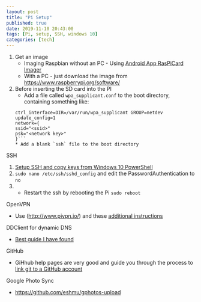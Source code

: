```yaml
---
layout: post
title: "Pi Setup"
published: true
date: 2019-11-10 20:43:00
tags: [Pi, setup, SSH, windows 10]
categories: [tech]
---
```

1. Get an image
    * Imaging Raspbian without an PC - Using [Android App RasPiCard Imager](https://play.google.com/store/apps/details?id=com.redrobe.raspicardimager)
    * With a PC - just download the image from https://www.raspberrypi.org/software/
2. Before inserting the SD card into the PI
    * Add a file called `wpa_supplicant.conf` to the boot directory, containing something like: 
    ```country=<Two Letter Country code, like GB, US, FR>
    ctrl_interface=DIR=/var/run/wpa_supplicant GROUP=netdev
    update_config=1
    network={
    ssid="<ssid>"
    psk="<network key>"
    }```
    * Add a blank `ssh` file to the boot directory

SSH
1. [Setup SSH and copy keys from Windows 10 PowerShell](https://blogs.endjin.com/2019/09/passwordless-ssh-from-windows-10-to-raspberry-pi/)
2. `sudo nano /etc/ssh/sshd_config` and edit the PasswordAuthentication to `no`
3. * Restart the ssh by rebooting the Pi `sudo reboot`

OpenVPN
* Use (http://www.pivpn.io/) and these [additional instructions](https://www.sitepoint.com/setting-up-a-home-vpn-using-your-raspberry-pi/)

DDClient for dynamic DNS
* [Best guide I have found](https://samhobbs.co.uk/2015/01/dynamic-dns-ddclient-raspberry-pi-and-ubuntu)

GitHub
* GiHhub help pages are very good and guide you through the process to [link git to a GitHub account](https://help.github.com/en/github/getting-started-with-github/set-up-git#next-steps-authenticating-with-github-from-git)

Google Photo Sync
* https://github.com/eshmu/gphotos-upload
